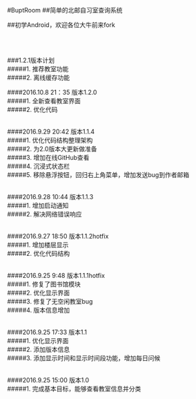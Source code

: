 #BuptRoom
##简单的北邮自习室查询系统

##初学Android，欢迎各位大牛前来fork

<br><br>


###1.2.1版本计划<br>
#####1. 推荐教室功能<br>
#####2. 离线缓存功能<br>


####2016.10.8 21：35  版本1.2.0<br>
#####1. 全新查看教室界面<br>
#####2. 优化代码<br><br>


####2016.9.29 20:42  版本1.1.4<br>
#####1. 优化代码结构整理架构<br>
#####2. 为2.0版本大更新做准备<br>
#####3. 增加在线GitHub查看<br>
#####4. 沉浸式状态栏<br>
#####5. 移除悬浮按钮，回归右上角菜单，增加发送bug到作者邮箱<br><br>

####2016.9.28 10:44  版本1.1.3<br>
#####1. 增加启动通知<br>
#####2. 解决网络错误响应<br><br>

####2016.9.27 18:50  版本1.1.2hotfix<br>
#####1. 增加楼层显示<br>
#####2. 优化代码结构<br><br>


####2016.9.25 9:48  版本1.1.1hotfix<br>
#####1. 修复了图书馆模块<br>
#####2. 优化显示界面<br>
#####3. 修复了无空闲教室bug<br>
#####4. 版本信息增加<br><br>

####2016.9.25 17:33 版本1.1<br>
#####1. 优化显示界面<br>
#####2. 添加版本信息<br>
#####3. 添加显示时间和显示时间段功能，增加每日问候<br><br>

####2016.9.25 15:00 版本1.0<br>
#####1. 完成基本目标，能够查看教室信息并分类<br><br>
